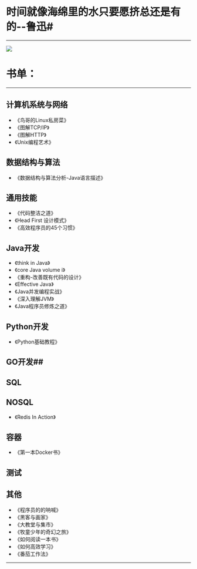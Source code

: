 # 时间就像海绵里的水只要愿挤总还是有的--鲁迅#

----------

![](http://oh7bpge2c.bkt.clouddn.com/book.jpg)


# 书单： #
----------

## 计算机系统与网络
-  《鸟哥的Linux私房菜》
-  《图解TCP/IP》
-  《图解HTTP》
-  《Unix编程艺术》

## 数据结构与算法 ##
- 《数据结构与算法分析-Java语言描述》

## 通用技能 ##
- 《代码整洁之道》
- 《Head First 设计模式》
- 《高效程序员的45个习惯》

## Java开发 ##
- 《think in Java》
- 《core Java volume i》
- 《重构-改善既有代码的设计》
- 《Effective Java》
- 《Java并发编程实战》
- 《深入理解JVM》
- 《Java程序员修炼之道》

## Python开发 ##
- 《Python基础教程》

## GO开发##

## SQL ##

## NOSQL ##
- 《Redis In Action》

## 容器 ##
- 《第一本Docker书》

## 测试 ##

## 其他 ##
- 《程序员的的呐喊》
- 《黑客与画家》
- 《大教堂与集市》
- 《牧童少年的奇幻之旅》
- 《如何阅读一本书》
- 《如何高效学习》
- 《番茄工作法》

----------


